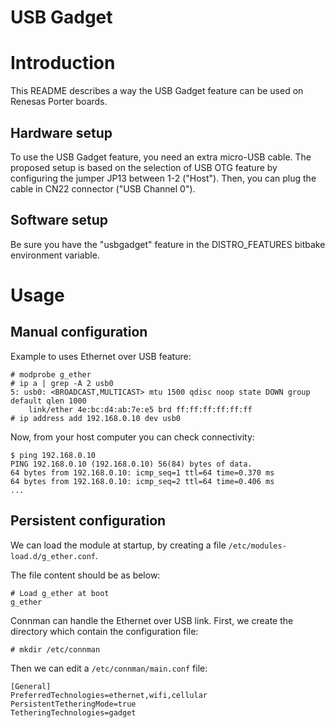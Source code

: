 USB Gadget
==========

# Introduction

This README describes a way the USB Gadget feature can be used on Renesas Porter boards.

## Hardware setup

To use the USB Gadget feature, you need an extra micro-USB cable.
The proposed setup is based on the selection of USB OTG feature by configuring the jumper JP13 between 1-2 ("Host"). Then, you can plug the cable in CN22 connector ("USB Channel 0").

## Software setup

Be sure you have the "usbgadget" feature in the DISTRO_FEATURES bitbake environment variable.

# Usage

## Manual configuration

Example to uses Ethernet over USB feature:

    # modprobe g_ether
    # ip a | grep -A 2 usb0
    5: usb0: <BROADCAST,MULTICAST> mtu 1500 qdisc noop state DOWN group default qlen 1000
        link/ether 4e:bc:d4:ab:7e:e5 brd ff:ff:ff:ff:ff:ff
    # ip address add 192.168.0.10 dev usb0

Now, from your host computer you can check connectivity:

    $ ping 192.168.0.10
    PING 192.168.0.10 (192.168.0.10) 56(84) bytes of data.
    64 bytes from 192.168.0.10: icmp_seq=1 ttl=64 time=0.370 ms
    64 bytes from 192.168.0.10: icmp_seq=2 ttl=64 time=0.406 ms
    ...

## Persistent configuration

We can load the module at startup, by creating a file `/etc/modules-load.d/g_ether.conf`.

The file content should be as below:

    # Load g_ether at boot
    g_ether

Connman can handle the Ethernet over USB link. First, we create the directory which
contain the configuration file:

    # mkdir /etc/connman

Then we can edit a `/etc/connman/main.conf` file:

    [General]
    PreferredTechnologies=ethernet,wifi,cellular
    PersistentTetheringMode=true
    TetheringTechnologies=gadget

